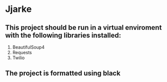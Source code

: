 # Jjarke

## This project should be run in a virtual enviroment with the following libraries installed:

1. BeautifulSoup4
2. Requests
3. Twilio

## The project is formatted using black
